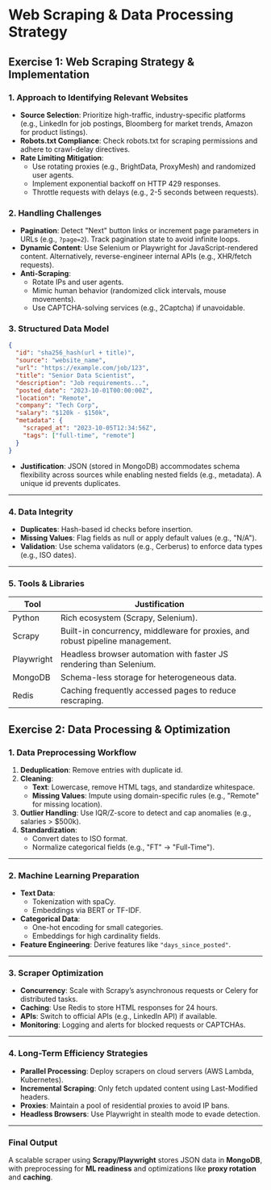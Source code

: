# Web Scraping & Data Processing Strategy

## Exercise 1: Web Scraping Strategy & Implementation

### 1. Approach to Identifying Relevant Websites

- **Source Selection**: Prioritize high-traffic, industry-specific platforms (e.g., LinkedIn for job postings, Bloomberg for market trends, Amazon for product listings).
- **Robots.txt Compliance**: Check robots.txt for scraping permissions and adhere to crawl-delay directives.
- **Rate Limiting Mitigation**:  
  - Use rotating proxies (e.g., BrightData, ProxyMesh) and randomized user agents.  
  - Implement exponential backoff on HTTP 429 responses.  
  - Throttle requests with delays (e.g., 2-5 seconds between requests).

### 2. Handling Challenges

- **Pagination**: Detect "Next" button links or increment page parameters in URLs (e.g., `?page=2`). Track pagination state to avoid infinite loops.
- **Dynamic Content**: Use Selenium or Playwright for JavaScript-rendered content. Alternatively, reverse-engineer internal APIs (e.g., XHR/fetch requests).
- **Anti-Scraping**:  
  - Rotate IPs and user agents.  
  - Mimic human behavior (randomized click intervals, mouse movements).  
  - Use CAPTCHA-solving services (e.g., 2Captcha) if unavoidable.

### 3. Structured Data Model

```json
{
  "id": "sha256_hash(url + title)",
  "source": "website_name",
  "url": "https://example.com/job/123",
  "title": "Senior Data Scientist",
  "description": "Job requirements...",
  "posted_date": "2023-10-01T00:00:00Z",
  "location": "Remote",
  "company": "Tech Corp",
  "salary": "$120k - $150k",
  "metadata": {
    "scraped_at": "2023-10-05T12:34:56Z",
    "tags": ["full-time", "remote"]
  }
}
```

- **Justification**: JSON (stored in MongoDB) accommodates schema flexibility across sources while enabling nested fields (e.g., metadata). A unique id prevents duplicates.

---

### 4. Data Integrity

- **Duplicates**: Hash-based id checks before insertion.  
- **Missing Values**: Flag fields as null or apply default values (e.g., "N/A").  
- **Validation**: Use schema validators (e.g., Cerberus) to enforce data types (e.g., ISO dates).

---

### 5. Tools & Libraries

| Tool       | Justification                                                                 |
|------------|--------------------------------------------------------------------------------|
| Python     | Rich ecosystem (Scrapy, Selenium).                                             |
| Scrapy     | Built-in concurrency, middleware for proxies, and robust pipeline management. |
| Playwright | Headless browser automation with faster JS rendering than Selenium.            |
| MongoDB    | Schema-less storage for heterogeneous data.                                    |
| Redis      | Caching frequently accessed pages to reduce rescraping.                        |


## Exercise 2: Data Processing & Optimization

### 1. Data Preprocessing Workflow

1. **Deduplication**: Remove entries with duplicate id.
2. **Cleaning**:
   - **Text**: Lowercase, remove HTML tags, and standardize whitespace.
   - **Missing Values**: Impute using domain-specific rules (e.g., "Remote" for missing location).
3. **Outlier Handling**: Use IQR/Z-score to detect and cap anomalies (e.g., salaries > $500k).
4. **Standardization**:
   - Convert dates to ISO format.
   - Normalize categorical fields (e.g., "FT" → "Full-Time").

---

### 2. Machine Learning Preparation

- **Text Data**:
  - Tokenization with spaCy.
  - Embeddings via BERT or TF-IDF.
- **Categorical Data**:
  - One-hot encoding for small categories.
  - Embeddings for high cardinality fields.
- **Feature Engineering**: Derive features like `"days_since_posted"`.

---

### 3. Scraper Optimization

- **Concurrency**: Scale with Scrapy’s asynchronous requests or Celery for distributed tasks.
- **Caching**: Use Redis to store HTML responses for 24 hours.
- **APIs**: Switch to official APIs (e.g., LinkedIn API) if available.
- **Monitoring**: Logging and alerts for blocked requests or CAPTCHAs.

---

### 4. Long-Term Efficiency Strategies

- **Parallel Processing**: Deploy scrapers on cloud servers (AWS Lambda, Kubernetes).
- **Incremental Scraping**: Only fetch updated content using Last-Modified headers.
- **Proxies**: Maintain a pool of residential proxies to avoid IP bans.
- **Headless Browsers**: Use Playwright in stealth mode to evade detection.

---

### Final Output

A scalable scraper using **Scrapy/Playwright** stores JSON data in **MongoDB**, with preprocessing for **ML readiness** and optimizations like **proxy rotation** and **caching**.
